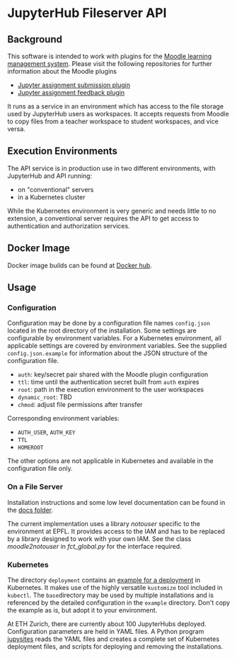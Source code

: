 # JupyterHub Fileserver API

## Background
This software is intended to work with plugins for the
[Moodle learning management system](https://moodle.org). Please visit the following
repositories for further information about the Moodle plugins
 - [Jupyter assignment submission plugin](https://github.com/epfl-cede/moodle-mod-assign-submission-noto)
 - [Jupyter assignment feedback plugin](https://github.com/epfl-cede/moodle-mod-assign-feedback-noto)

It runs as a service in an environment which has access to the file storage used by
JupyterHub users as workspaces. It accepts requests from Moodle to copy files from a
teacher workspace to student workspaces, and vice versa.

## Execution Environments
The API service is in production use in two different environments, with JupyterHub and API running:
 - on "conventional" servers
 - in a Kubernetes cluster

While the Kubernetes environment is very generic and needs little to no extension, a conventional
server requires the API to get access to authentication and authorization services.

## Docker Image
Docker image builds can be found at [Docker hub](https://hub.docker.com/r/bengig/jupyterhub-fileserver-api/).

## Usage
### Configuration
Configuration may be done by a configuration file names `config.json` located in the root directory
of the installation. Some settings are configurable by environment variables. For a Kubernetes environment,
all applicable settings are covered by environment variables. See the supplied `config.json.example` for
information about the JSON structure of the configuration file.

 - `auth`: key/secret pair shared with the Moodle plugin configuration
 - `ttl`: time until the authentication secret built from `auth` expires
 - `root`: path in the execution environment to the user workspaces
 - `dynamic_root`: TBD
 - `chmod`: adjust file permissions after transfer

Corresponding environment variables:
 - `AUTH_USER`, `AUTH_KEY`
 - `TTL`
 - `HOMEROOT`

The other options are not applicable in Kubernetes and available in the configuration file only.

### On a File Server
Installation instructions and some low level documentation can be found in the [docs folder](docs).

The current implementation uses a library _notouser_ specific to the environment at EPFL. It provides
access to the IAM and has to be replaced by a library designed to work with your own IAM. See the class
_moodle2notouser_ in _fct_global.py_ for the interface required.

### Kubernetes
The directory `deployment` contains an [example for a deployment](deployment/README.md) in Kubernetes.
It makes use of the highly versatile `kustomize` tool included in `kubectl`. The `base`directory may be
used by multiple installations and is referenced by the detailed
configuration in the `example` directory. Don't copy the example as is, but adopt it to your environment.

At ETH Zurich, there are currently about 100 JupyterHubs deployed. Configuration parameters are held in
YAML files. A Python program [jupysites](https://gitlab.ethz.ch/k8s-let/scripts/jupysites) reads the YAML
files and creates a complete set of Kubernetes deployment files, and scripts for deploying and removing
the installations.
